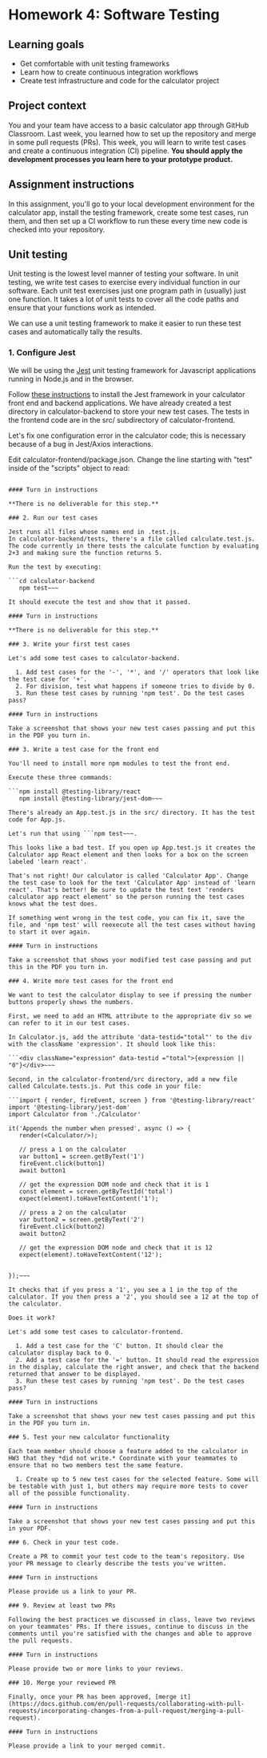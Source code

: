 # Homework 4: Software Testing

## Learning goals

- Get comfortable with unit testing frameworks
- Learn how to create continuous integration workflows
- Create test infrastructure and code for the calculator project

## Project context

You and your team have access to a basic calculator app through GitHub Classroom. Last week, you learned how to set up the repository and merge in some pull requests (PRs). This week, you will learn to write test cases and create a continuous integration (CI) pipeline. **You should apply the development processes you learn here to your prototype product.**

## Assignment instructions

In this assignment, you'll go to your local development environment for the calculator app, install the testing framework, create some test cases, run them, and then set up a CI workflow to run these every time new code is checked into your repository. 

## Unit testing

Unit testing is the lowest level manner of testing your software. In unit testing, we write test cases to exercise every individual function in our software. Each unit test exercises just one program path in (usually) just one function. It takes a lot of unit tests to cover all the code paths and ensure that your functions work as intended. 

We can use a unit testing framework to make it easier to run these test cases and automatically tally the results. 

### 1. Configure Jest 

We will be using the [Jest](https://jestjs.io) unit testing framework for Javascript applications running in Node.js and in the browser. 

Follow [these instructions](https://jestjs.io/docs/getting-started) to install the Jest framework in your calculator front end and backend applications. We have already created a test directory in calculator-backend to store your new test cases. The tests in the frontend code are in the src/ subdirectory of calculator-frontend. 

Let's fix one configuration error in the calculator code; this is necessary because of a bug in Jest/Axios interactions. 

Edit calculator-frontend/package.json. Change the line starting with "test" inside of the "scripts" object to read:

```"test": "react-scripts test --transformIgnorePatterns 'node_modules/(?!(axios)/)' --detectOpenHandles",~~~

#### Turn in instructions

**There is no deliverable for this step.**

### 2. Run our test cases

Jest runs all files whose names end in .test.js. 
In calculator-backend/tests, there's a file called calculate.test.js. The code currently in there tests the calculate function by evaluating 2+3 and making sure the function returns 5. 

Run the test by executing:

```cd calculator-backend
   npm test~~~

It should execute the test and show that it passed. 

#### Turn in instructions

**There is no deliverable for this step.**

### 3. Write your first test cases

Let's add some test cases to calculator-backend.

  1. Add test cases for the '-', '*', and '/' operators that look like the test case for '+'. 
  2. For division, test what happens if someone tries to divide by 0.
  3. Run these test cases by running 'npm test'. Do the test cases pass? 

#### Turn in instructions
 
Take a screenshot that shows your new test cases passing and put this in the PDF you turn in.

### 3. Write a test case for the front end

You'll need to install more npm modules to test the front end.

Execute these three commands:

```npm install @testing-library/react
   npm install @testing-library/jest-dom~~~

There's already an App.test.js in the src/ directory. It has the test code for App.js. 

Let's run that using ```npm test~~~. 

This looks like a bad test. If you open up App.test.js it creates the Calculator app React element and then looks for a box on the screen labeled 'learn react'. 

That's not right! Our calculator is called 'Calculator App'. Change the test case to look for the text 'Calculator App' instead of 'learn react'. That's better! Be sure to update the test text 'renders calculator app react element' so the person running the test cases knows what the test does.

If something went wrong in the test code, you can fix it, save the file, and 'npm test' will reexecute all the test cases without having to start it over again.

#### Turn in instructions 

Take a screenshot that shows your modified test case passing and put this in the PDF you turn in.

### 4. Write more test cases for the front end

We want to test the calculator display to see if pressing the number buttons properly shows the numbers. 

First, we need to add an HTML attribute to the appropriate div so we can refer to it in our test cases. 

In Calculator.js, add the attribute 'data-testid="total"' to the div with the className 'expression'. It should look like this:

```<div className="expression" data-testid ="total">{expression || "0"}</div>~~~

Second, in the calculator-frontend/src directory, add a new file called Calculate.tests.js. Put this code in your file:

```import { render, fireEvent, screen } from '@testing-library/react'
import '@testing-library/jest-dom'
import Calculator from './Calculator'

it('Appends the number when pressed', async () => {
   render(<Calculator/>);
   
   // press a 1 on the calculator
   var button1 = screen.getByText('1')
   fireEvent.click(button1)
   await button1

   // get the expression DOM node and check that it is 1
   const element = screen.getByTestId('total')
   expect(element).toHaveTextContent('1');

   // press a 2 on the calculator
   var button2 = screen.getByText('2')
   fireEvent.click(button2)
   await button2

   // get the expression DOM node and check that it is 12
   expect(element).toHaveTextContent('12');


});~~~

It checks that if you press a '1', you see a 1 in the top of the calculator. If you then press a '2', you should see a 12 at the top of the calculator.

Does it work? 

Let's add some test cases to calculator-frontend.

  1. Add a test case for the 'C' button. It should clear the calculator display back to 0. 
  2. Add a test case for the '=' button. It should read the expression in the display, calculate the right answer, and check that the backend returned that answer to be displayed. 
  3. Run these test cases by running 'npm test'. Do the test cases pass? 

#### Turn in instructions
 
Take a screenshot that shows your new test cases passing and put this in the PDF you turn in.

### 5. Test your new calculator functionality

Each team member should choose a feature added to the calculator in HW3 that they *did not write.* Coordinate with your teammates to
ensure that no two members test the same feature.

  1. Create up to 5 new test cases for the selected feature. Some will be testable with just 1, but others may require more tests to cover all of the possible functionality.
  
#### Turn in instructions

Take a screenshot that shows your new test cases passing and put this in your PDF.

### 6. Check in your test code.

Create a PR to commit your test code to the team's repository. Use your PR message to clearly describe the tests you've written.

#### Turn in instructions

Please provide us a link to your PR.

### 9. Review at least two PRs

Following the best practices we discussed in class, leave two reviews on your teammates' PRs. If there issues, continue to discuss in the comments until you're satisfied with the changes and able to approve the pull requests.

#### Turn in instructions

Please provide two or more links to your reviews. 

### 10. Merge your reviewed PR

Finally, once your PR has been approved, [merge it](https://docs.github.com/en/pull-requests/collaborating-with-pull-requests/incorporating-changes-from-a-pull-request/merging-a-pull-request).

#### Turn in instructions

Please provide a link to your merged commit. 
